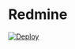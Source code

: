 # Redmine

[![Deploy](https://www.herokucdn.com/deploy/button.svg)](https://heroku.com/deploy?template=https://github.com/vzvu3k6k/redmine/tree/heroku3)
